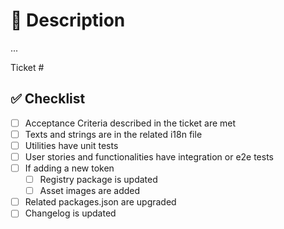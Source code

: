 # 🧙 Description

...

Ticket #

## ✅ Checklist

- [ ] Acceptance Criteria described in the ticket are met
- [ ] Texts and strings are in the related i18n file
- [ ] Utilities have unit tests
- [ ] User stories and functionalities have integration or e2e tests
- [ ] If adding a new token
  - [ ] Registry package is updated
  - [ ] Asset images are added
- [ ] Related packages.json are upgraded
- [ ] Changelog is updated
